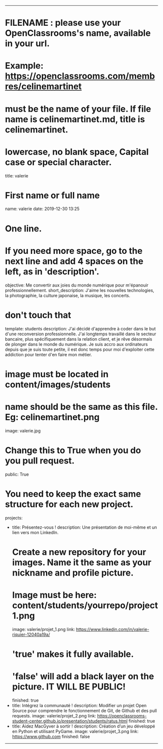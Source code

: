 ---

# FILENAME : please use your OpenClassrooms's name, available in your url.
# Example: https://openclassrooms.com/membres/celinemartinet
# must be the name of your file. If file name is celinemartinet.md, title is celinemartinet.
# lowercase, no blank space, Capital case or special character.
title: valerie

# First name or full name
name: valerie
date: 2019-12-30 13:25

# One line.
# If you need more space, go to the next line and add 4 spaces on the left, as in 'description'.
objective: Me convertir aux joies du monde numérique pour m'épanouir professionnellement.
short_description: J'aime les nouvelles technologies, la photographie, la culture japonaise, la musique, les concerts.

# don't touch that
template: students
description:
    J'ai décidé d'apprendre à coder dans le but d'une reconversion professionnelle.
    J'ai longtemps travaillé dans le secteur bancaire, plus spécifiquement dans
    la relation client, et je rêve désormais de plonger dans le monde du numérique.
    Je suis accro aux ordinateurs depuis que je suis toute petite, il est donc temps
    pour moi d'exploiter cette addiction pour tenter d'en faire mon métier.
    
# image must be located in content/images/students
# name should be the same as this file. Eg: celinemartinet.png
image: valerie.jpg

# Change this to True when you do you pull request.
public: True

# You need to keep the exact same structure for each new project.
projects:
  - title: Présentez-vous !
    description: Une présentation de moi-même et un lien vers mon LinkedIn.
    # Create a new repository for your images. Name it the same as your nickname and profile picture.
    # Image must be here: content/students/yourrepo/project1.png
    image: valerie/projet_1.png
    link: https://www.linkedin.com/in/valerie-riquier-12040a19a/
    # 'true' makes it fully available.
    # 'false' will add a black layer on the picture. IT WILL BE PUBLIC!
    finished: true
  - title: Intégrez la communauté !
    description: Modifier un projet Open Source pour comprendre le fonctionnement de Git, de Github et des pull requests. 
    image: valerie/projet_2.png
    link: https://openclassrooms-student-center.github.io/presentation/students/ratus.html
    finished: true
  - title: Aidez MacGyver à sortir !
    description: Création d’un jeu développé en Python et utilisant PyGame.
    image: valerie/projet_3.png
    link: https://www.github.com
    finished: false
---